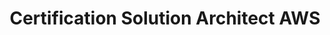 ---
title: Certification Solution Architect AWS
organization: AWS
location: Londres, Royaume-Uni
organizationUrl: https://cp.certmetrics.com/amazon/en/public/verify/credential/0b564ad06d5746d3bc8e8da34a23f755
start: 2025-06-01
---